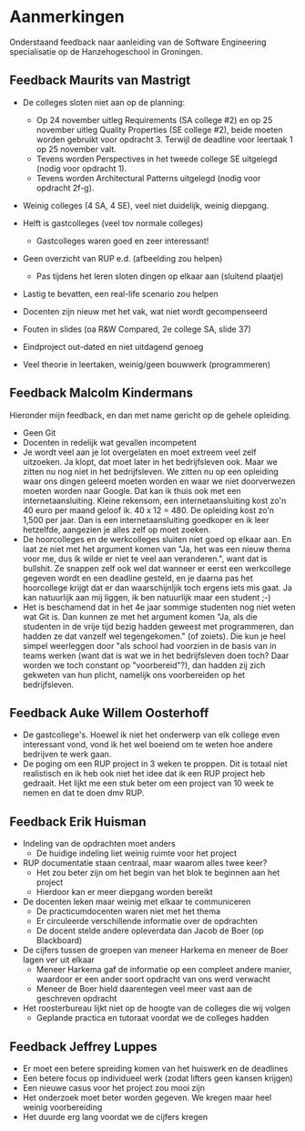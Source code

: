 # Aanmerkingen

Onderstaand feedback naar aanleiding van de Software Engineering specialisatie op de Hanzehogeschool in Groningen.

## Feedback Maurits van Mastrigt
- De colleges sloten niet aan op de planning:
    - Op 24 november uitleg Requirements (SA college #2) en op 25 november uitleg Quality Properties (SE college #2), beide moeten worden gebruikt voor opdracht 3. Terwijl de deadline voor leertaak 1 op 25 november valt.
    - Tevens worden Perspectives in het tweede college SE uitgelegd (nodig voor opdracht 1).
    - Tevens worden Architectural Patterns uitgelegd (nodig voor opdracht 2f-g).
- Weinig colleges (4 SA, 4 SE), veel niet duidelijk, weinig diepgang.
- Helft is gastcolleges (veel tov normale colleges)
    - Gastcolleges waren goed en zeer interessant!
- Geen overzicht van RUP e.d. (afbeelding zou helpen)
    - Pas tijdens het leren sloten dingen op elkaar aan (sluitend plaatje)
- Lastig te bevatten, een real-life scenario zou helpen
- Docenten zijn nieuw met het vak, wat niet wordt gecompenseerd
- Fouten in slides (oa R&W Compared, 2e college SA, slide 37)

- Eindproject out-dated en niet uitdagend genoeg
- Veel theorie in leertaken, weinig/geen bouwwerk (programmeren)

## Feedback Malcolm Kindermans
Hieronder mijn feedback, en dan met name gericht op de gehele opleiding.

- Geen Git
- Docenten in redelijk wat gevallen incompetent
- Je wordt veel aan je lot overgelaten en moet extreem veel zelf uitzoeken. Ja klopt, dat moet later in het bedrijfsleven ook. Maar we zitten nu nog niet in het bedrijfsleven. We zitten nu op een opleiding waar ons dingen geleerd moeten worden en waar we niet doorverwezen moeten worden naar Google. Dat kan ik thuis ook met een internetaansluiting. Kleine rekensom, een internetaansluiting kost zo'n 40 euro per maand geloof ik. 40 x 12 = 480. De opleiding kost zo'n 1,500 per jaar. Dan is een internetaansluiting goedkoper en ik leer hetzelfde, aangezien je alles zelf op moet zoeken.
- De hoorcolleges en de werkcolleges sluiten niet goed op elkaar aan. En laat ze niet met het argument komen van "Ja, het was een nieuw thema voor me, dus ik wilde er niet te veel aan veranderen.", want dat is bullshit. Ze snappen zelf ook wel dat wanneer er eerst een werkcollege gegeven wordt en een deadline gesteld, en je daarna pas het hoorcollege krijgt dat er dan waarschijnljik toch ergens iets mis gaat. Ja kan natuurlijk aan mij liggen, ik ben natuurlijk maar een student ;-)
- Het is beschamend dat in het 4e jaar sommige studenten nog niet weten wat Git is. Dan kunnen ze met het argument komen "Ja, als die studenten in de vrije tijd bezig hadden geweest met programmeren, dan hadden ze dat vanzelf wel tegengekomen." (of zoiets). Die kun je heel simpel weerleggen door "als school had voorzien in de basis van in teams werken (want dat is wat we in het bedrijfsleven doen toch? Daar worden we toch constant op "voorbereid"?), dan hadden zij zich gekweten van hun plicht, namelijk ons voorbereiden op het bedrijfsleven.

## Feedback Auke Willem Oosterhoff

- De gastcollege's. Hoewel ik niet het onderwerp van elk college even interessant vond, vond ik het wel boeiend om te weten hoe andere bedrijven te werk gaan.
- De poging om een RUP project in 3 weken te proppen. Dit is totaal niet realistisch en ik heb ook niet het idee dat ik een RUP project heb gedraait. Het lijkt me een stuk beter om een project van 10 week te nemen en dat te doen dmv RUP.

## Feedback Erik Huisman

- Indeling van de opdrachten moet anders
    - De huidige indeling liet weinig ruimte voor het project
- RUP documentatie staan centraal, maar waarom alles twee keer?
    - Het zou beter zijn om het begin van het blok te beginnen aan het project
    - Hierdoor kan er meer diepgang worden bereikt
- De docenten leken maar weinig met elkaar te communiceren
    - De practicumdocenten waren niet met het thema
    - Er circuleerde verschillende informatie over de opdrachten
    - De docent stelde andere opleverdata dan Jacob de Boer (op Blackboard)
- De cijfers tussen de groepen van meneer Harkema en meneer de Boer lagen ver uit elkaar
    - Meneer Harkema gaf de informatie op een compleet andere manier, waardoor er een ander soort opdracht van ons werd verwacht
    - Meneer de Boer hield daarentegen veel meer vast aan de geschreven opdracht
- Het roosterbureau lijkt niet op de hoogte van de colleges die wij volgen
    - Geplande practica en tutoraat voordat we de colleges hadden

## Feedback Jeffrey Luppes

- Er moet een betere spreiding komen van het huiswerk en de deadlines
- Een betere focus op individueel werk (zodat lifters geen kansen krijgen)
- Een nieuwe casus voor het project zou mooi zijn
- Het onderzoek moet beter worden gegeven. We kregen maar heel weinig voorbereiding
- Het duurde erg lang voordat we de cijfers kregen
